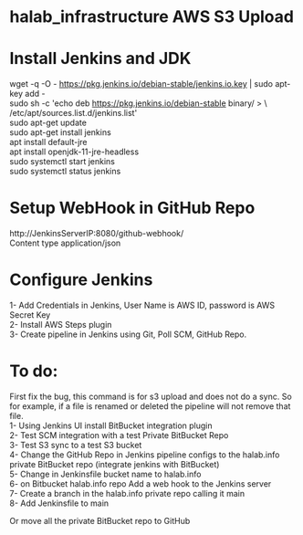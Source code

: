 # halab_infrastructure AWS S3 Upload
# Install Jenkins and JDK  
wget -q -O - https://pkg.jenkins.io/debian-stable/jenkins.io.key | sudo apt-key add -  
sudo sh -c 'echo deb https://pkg.jenkins.io/debian-stable binary/ > \  
/etc/apt/sources.list.d/jenkins.list'  
sudo apt-get update  
sudo apt-get install jenkins  
apt install default-jre  
apt install openjdk-11-jre-headless  
sudo systemctl start jenkins  
sudo systemctl status jenkins  
# Setup WebHook in GitHub Repo  
http://JenkinsServerIP:8080/github-webhook/  
Content type application/json  
# Configure Jenkins
1- Add Credentials in Jenkins, User Name is AWS ID, password is AWS Secret Key  
2- Install AWS Steps plugin  
3- Create pipeline in Jenkins using Git, Poll SCM, GitHub Repo.  
# To do:
First fix the bug, this command is for s3 upload and does not do a sync. So for example, if a file is renamed or deleted the pipeline will not remove that file.  
1- Using Jenkins UI install BitBucket integration plugin  
2- Test SCM integration with a test Private BitBucket Repo  
3- Test S3 sync to a test S3 bucket  
4- Change the GitHub Repo in Jenkins pipeline configs to the halab.info private BitBucket repo (integrate jenkins with BitBucket)  
5- Change in Jenkinsfile bucket name to halab.info  
6- on Bitbucket halab.info repo Add a web hook to the Jenkins server  
7- Create a branch in the halab.info private repo calling it main  
8- Add Jenkinsfile to main  

Or move all the private BitBucket repo to GitHub  
